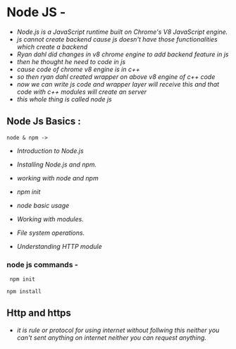 # Node JS -

- _Node.js is a JavaScript runtime built on Chrome's V8 JavaScript engine._
- _js cannot create backend cause js doesn't have those functionalities which create a backend_
- _Ryan dahl did changes in v8 chrome engine to add backend feature in js_
- _then he thought he need to code in js_
- _cause code of chrome v8 engine is in c++_
- _so then ryan dahl created wrapper on above v8 engine of c++ code_
- _now we can write js code and wrapper layer will receive this and that code with c++ modules will create an server_
- _this whole thing is called node js_

## Node Js Basics :

`node & npm -> `

- _Introduction to Node.js_
- _Installing Node.js and npm._

- _working with node and npm_
- _npm init_
- _node basic usage_
- _Working with modules._
- _File system operations._
- _Understanding HTTP module_

### node js commands -

```
 npm init
```

```
npm install
```

## Http and https

- _it is rule or protocol for using internet without follwing this neither you can't sent anything on internet neither you can request anything._
